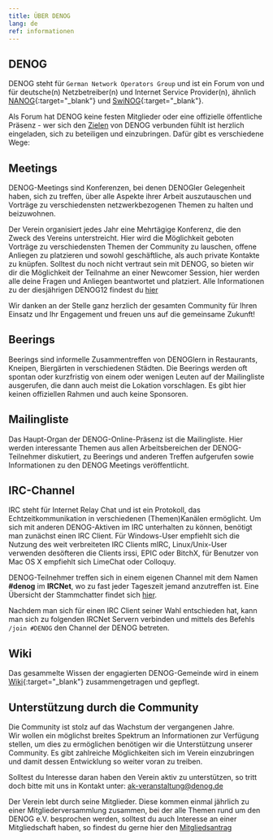 ```yaml
---
title: ÜBER DENOG
lang: de
ref: informationen
---
```

## DENOG

DENOG steht für `German Network Operators Group` und ist ein Forum von und für deutsche(n) Netzbetreiber(n) und Internet Service Provider(n), ähnlich [NANOG](http://www.nanog.org/){:target="_blank"} und [SwiNOG](http://www.swinog.ch/){:target="_blank"}. 

Als Forum hat DENOG keine festen Mitglieder oder eine offizielle öffentliche Präsenz - wer sich den [Zielen](charta.html) von DENOG verbunden fühlt ist herzlich eingeladen, sich zu beteiligen und einzubringen. 
Dafür gibt es verschiedene Wege:

## Meetings

DENOG-Meetings sind Konferenzen, bei denen DENOGler Gelegenheit haben, sich zu treffen, über alle Aspekte ihrer Arbeit auszutauschen und Vorträge zu verschiedensten netzwerkbezogenen Themen zu halten und beizuwohnen.
  
Der Verein organisiert jedes Jahr eine Mehrtägige Konferenz, die den Zweck des Vereins unterstreicht.
Hier wird die Möglichkeit geboten Vorträge zu verschiedensten Themen der Community zu lauschen, offene Anliegen zu platzieren und sowohl geschäftliche, als auch private Kontakte zu knüpfen. 
Solltest du noch nicht vertraut sein mit DENOG, so bieten wir dir die Möglichkeit der Teilnahme an einer Newcomer Session, hier werden alle deine Fragen und Anliegen beantwortet und platziert.
Alle Informationen zu der diesjährigen DENOG12 findest du [hier](https://www.denog.de/de/meetings/denog12/index.html)



Wir danken an der Stelle ganz herzlich der gesamten Community für Ihren Einsatz und Ihr Engagement und freuen uns auf die gemeinsame Zukunft!
## Beerings

Beerings sind informelle Zusammentreffen von DENOGlern in Restaurants, Kneipen, Biergärten in verschiedenen Städten. Die Beerings werden oft spontan oder kurzfristig von einem oder wenigen Leuten auf der Mailingliste ausgerufen, die dann auch meist die Lokation vorschlagen. Es gibt hier keinen offiziellen Rahmen und auch keine Sponsoren.

## Mailingliste

Das Haupt-Organ der DENOG-Online-Präsenz ist die Mailingliste. Hier werden interessante Themen aus allen Arbeitsbereichen der DENOG-Teilnehmer diskutiert, zu Beerings und anderen Treffen aufgerufen sowie Informationen zu den DENOG Meetings veröffentlicht.

## IRC-Channel

IRC steht für Internet Relay Chat und ist ein Protokoll, das Echtzeitkommunikation in verschiedenen (Themen)Kanälen ermöglicht. 
Um sich mit anderen DENOG-Aktiven im IRC unterhalten zu können, benötigt man zunächst einen IRC Client. Für Windows-User empfiehlt sich die Nutzung des weit verbreiteten IRC Clients mIRC, Linux/Unix-User verwenden desöfteren die Clients irssi, EPIC oder BitchX, für Benutzer von Mac OS X empfiehlt sich LimeChat oder Colloquy.

DENOG-Teilnehmer treffen sich in einem eigenen Channel mit dem Namen **#denog** im **IRCNet**, wo zu fast jeder Tageszeit jemand anzutreffen ist. Eine Übersicht der Stammchatter findet sich [hier](chatterliste_iframe.html).

Nachdem man sich für einen IRC Client seiner Wahl entschieden hat, kann man sich zu folgenden IRCNet Servern verbinden und mittels des Befehls `/join #DENOG` den Channel der DENOG betreten.

## Wiki

Das gesammelte Wissen der engagierten DENOG-Gemeinde wird in einem [Wiki](http://wiki.denog.de/){:target="_blank"} zusammengetragen und gepflegt.

## Unterstützung durch die Community

Die Community ist stolz auf das Wachstum der vergangenen Jahre.  
Wir wollen ein möglichst breites Spektrum an Informationen zur Verfügung stellen, um dies zu ermöglichen benötigen wir die Unterstützung unserer Community. Es gibt zahlreiche Möglichkeiten sich im Verein einzubringen und damit dessen Entwicklung so weiter voran zu treiben.  
  
Solltest du Interesse daran haben den Verein aktiv zu unterstützen, so tritt doch bitte mit uns in Kontakt unter: ak-veranstaltung@denog.de  
  
Der Verein lebt durch seine Mitglieder. Diese kommen einmal jährlich zu einer Mitgliederversammlung zusammen, bei der alle Themen rund um den DENOG e.V. besprochen werden, solltest du auch Interesse an einer Mitgliedschaft haben, so findest du gerne hier den [Mitgliedsantrag](https://www.denog.de/files/verein/DENOG_Antrag_Mitgliedschaft_v18_SEPA_20181002.pdf)
